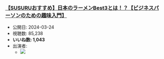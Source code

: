 ### [【SUSURUおすすめ】日本のラーメンBest3とは！？【ビジネスパーソンのための趣味入門】](https://www.youtube.com/watch?v=DUn_XNMd4Bc)
-   公開日: 2024-03-24
-   視聴数: 85,238
-   **いいね数: 1,043**
-   出演者: 
    - [![](https://img.youtube.com/vi/DUn_XNMd4Bc/hqdefault.jpg)](https://www.youtube.com/watch?v=DUn_XNMd4Bc)
